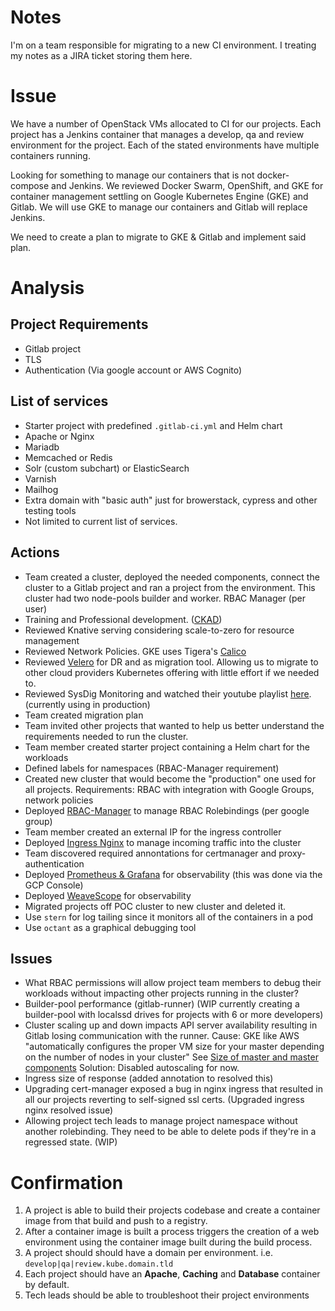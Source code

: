 # Notes

I'm on a team responsible for migrating to a new CI environment. I treating my notes as a JIRA ticket storing them here.

# Issue

We have a number of OpenStack VMs allocated to CI for our projects. Each project has a Jenkins container that manages a develop, qa and review environment for the project. Each of the stated environments have multiple containers running.

Looking for something to manage our containers that is not docker-compose and Jenkins. We reviewed Docker Swarm, OpenShift, and GKE for container management settling on Google Kubernetes Engine (GKE) and Gitlab. We will use GKE to manage our containers and Gitlab will replace Jenkins.

We need to create a plan to migrate to GKE & Gitlab and implement said plan.

# Analysis

## Project Requirements
- Gitlab project
- TLS
- Authentication (Via google account or AWS Cognito)

## List of services

- Starter project with predefined `.gitlab-ci.yml` and Helm chart
- Apache or Nginx
- Mariadb
- Memcached or Redis
- Solr (custom subchart) or ElasticSearch
- Varnish
- Mailhog
- Extra domain with "basic auth" just for browerstack, cypress and other testing tools
- Not limited to current list of services.


## Actions


- Team created a cluster, deployed the needed components, connect the cluster to a Gitlab project and ran a project from the environment. This cluster had two node-pools builder and worker. RBAC Manager (per user)
- Training and Professional development. ([CKAD](certs/))
- Reviewed Knative serving considering scale-to-zero for resource management
- Reviewed Network Policies. GKE uses Tigera's [Calico](https://www.projectcalico.org/)
- Reviewed [Velero](https://velero.io/) for DR and as migration tool. Allowing us to migrate to other cloud providers Kubernetes offering with little effort if we needed to.
- Reviewed SysDig Monitoring and watched their youtube playlist [here](https://www.youtube.com/playlist?list=PLrUjPk-W0lae7KuCFvmdbWj9Powm7Ryu0). (currently using in production)
- Team created migration plan
- Team invited other projects that wanted to help us better understand the requirements needed to run the cluster.
- Team member created starter project containing a Helm chart for the workloads
- Defined labels for namespaces (RBAC-Manager requirement)
- Created new cluster that would become the "production" one used for all projects. Requirements: RBAC with integration with Google Groups, network policies
- Deployed [RBAC-Manager](docs/RBAC-MANAGER.md) to manage RBAC Rolebindings (per google group)
- Team member created an external IP for the ingress controller
- Deployed [Ingress Nginx](docs/INGRESS-NGINX.md) to manage incoming traffic into the cluster
- Team discovered required annontations for certmanager and proxy-authentication
- Deployed [Prometheus & Grafana](docs/PROMETHEUS-GRAFANA.md) for observability (this was done via the GCP Console)
- Deployed [WeaveScope](docs/WEAVESCOPE.md) for observability
- Migrated projects off POC cluster to new cluster and deleted it.
- Use `stern` for log tailing since it monitors all of the containers in a pod
- Use `octant` as a graphical debugging tool



## Issues

- What RBAC permissions will allow project team members to debug their workloads without impacting other projects running in the cluster?
- Builder-pool performance (gitlab-runner) (WIP currently creating a builder-pool with localssd drives for projects with 6 or more developers)
- Cluster scaling up and down impacts API server availability resulting in Gitlab losing communication with the runner. Cause: GKE like AWS "automatically configures the proper VM size for your master depending on the number of nodes in your cluster" See [Size of master and master components](https://kubernetes.io/docs/setup/best-practices/cluster-large/#size-of-master-and-master-components) Solution: Disabled autoscaling for now.
- Ingress size of response (added annotation to resolved this)
- Upgrading cert-manager exposed a bug in nginx ingress that resulted in all our projects reverting to self-signed ssl certs. (Upgraded ingress nginx resolved issue)
- Allowing project tech leads to manage project namespace without another rolebinding. They need to be able to delete pods if they're in a regressed state. (WIP)



# Confirmation
1. A project is able to build their projects codebase and create a container image from that build and push to a registry.
2. After a container image is built a process triggers the creation of a web environment using the container image built during the build process.
3. A project should should have a domain per environment. i.e. `develop|qa|review.kube.domain.tld`
4. Each project should have an **Apache**, **Caching** and **Database** container by default.
5. Tech leads should be able to troubleshoot their project environments